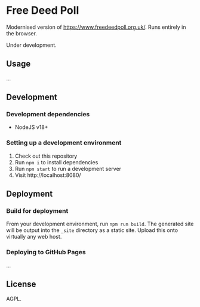 # Free Deed Poll

Modernised version of https://www.freedeedpoll.org.uk/. Runs entirely in the browser.

Under development.

## Usage

...

## Development

### Development dependencies

- NodeJS v18+

### Setting up a development environment

1. Check out this repository
2. Run `npm i` to install dependencies
3. Run `npm start` to run a development server
4. Visit http://localhost:8080/

## Deployment

### Build for deployment

From your development environment, run `npm run build`. The generated site will be output into the
`_site` directory as a static site. Upload this onto virtually any web host.

### Deploying to GitHub Pages

...

## License

AGPL.
